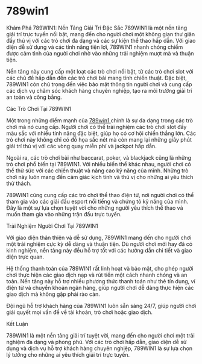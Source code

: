 # 789win1
Khám Phá 789WIN1: Nền Tảng Giải Trí Đặc Sắc
789WIN1 là một nền tảng giải trí trực tuyến nổi bật, mang đến cho người chơi một không gian thư giãn đầy thú vị với các trò chơi đa dạng và các sự kiện thể thao hấp dẫn. Với giao diện dễ sử dụng và các tính năng tiện lợi, 789WIN1 nhanh chóng chiếm được cảm tình của người chơi nhờ vào những trải nghiệm mượt mà và thuận tiện.

Nền tảng này cung cấp một loạt các trò chơi nổi bật, từ các trò chơi slot với các chủ đề hấp dẫn đến các trò chơi bài mang tính chiến thuật. Đặc biệt, 789WIN1 còn chú trọng đến việc bảo mật thông tin người chơi và cung cấp các dịch vụ chăm sóc khách hàng chuyên nghiệp, tạo ra môi trường giải trí an toàn và công bằng.

Các Trò Chơi Tại 789WIN1

Một trong những điểm mạnh của <a href="https://789win1-vn.com"> 789win1 </a>  chính là sự đa dạng trong các trò chơi mà nó cung cấp. Người chơi có thể trải nghiệm các trò chơi slot đầy màu sắc với nhiều tính năng đặc biệt, giúp họ có cơ hội chiến thắng lớn. Các trò chơi này không chỉ có đồ họa sắc nét mà còn mang lại những giây phút giải trí thú vị với các vòng quay miễn phí và jackpot hấp dẫn.

Ngoài ra, các trò chơi bài như baccarat, poker, và blackjack cũng là những trò chơi phổ biến tại 789WIN1. Với nhiều biến thể khác nhau, người chơi có thể thử sức với các chiến thuật và nâng cao kỹ năng của mình. Những trò chơi này luôn mang đến cảm giác kịch tính và thú vị cho những ai yêu thích thử thách.

789WIN1 cũng cung cấp các trò chơi thể thao điện tử, nơi người chơi có thể tham gia vào các giải đấu esport nổi tiếng và chứng tỏ kỹ năng của mình. Đây là một sự lựa chọn tuyệt vời cho những người yêu thích thể thao và muốn tham gia vào những trận đấu trực tuyến.

Trải Nghiệm Người Chơi Tại 789WIN1

Với giao diện thân thiện và dễ sử dụng, 789WIN1 mang đến cho người chơi một trải nghiệm cực kỳ dễ dàng và thuận tiện. Dù người chơi mới hay đã có kinh nghiệm, nền tảng này đều hỗ trợ tốt với các hướng dẫn chi tiết và giao diện trực quan.

Hệ thống thanh toán của 789WIN1 rất linh hoạt và bảo mật, cho phép người chơi thực hiện các giao dịch nạp và rút tiền một cách nhanh chóng và an toàn. Nền tảng này hỗ trợ nhiều phương thức thanh toán như thẻ tín dụng, ví điện tử và chuyển khoản ngân hàng, giúp người chơi dễ dàng thực hiện các giao dịch mà không gặp phải rào cản.

Đội ngũ hỗ trợ khách hàng của 789WIN1 luôn sẵn sàng 24/7, giúp người chơi giải quyết mọi vấn đề về tài khoản, trò chơi hoặc giao dịch.

Kết Luận

789WIN1 là một nền tảng giải trí tuyệt vời, mang đến cho người chơi một trải nghiệm đa dạng và phong phú. Với các trò chơi hấp dẫn, giao diện dễ sử dụng và dịch vụ hỗ trợ khách hàng chuyên nghiệp, 789WIN1 là sự lựa chọn lý tưởng cho những ai yêu thích giải trí trực tuyến.
